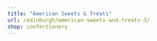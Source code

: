 ```yaml
---
title: "American Sweets & Treats"
url: /edinburgh/american-sweets-and-treats-3/
shop: confectionery
---
```

